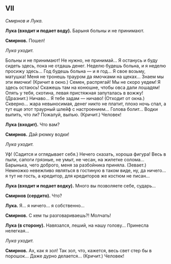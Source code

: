 
## VII

*Смирнов и Лука.*

**Лука (входит и подает воду).** Барыня больны и не принимают.

**Смирнов.** Пошел!

*Лука уходит.*

Больны и не принимают! Не нужно, не принимай... Я останусь и буду сидеть здесь, пока не отдашь денег. Неделю будешь больна, и я неделю просижу здесь... Год будешь больна — и я год... Я свое возьму, матушка! Меня не тронешь трауром да ямочками на щеках... Знаем мы эти ямочки! (Кричит в окно.) Семен, распрягай! Мы не скоро уедем! Я здесь остаюсь! Скажешь там на конюшне, чтобы овса дали лошадям! Опять у тебя, скотина, левая пристяжная запуталась в вожжу! (Дразнит.) Ничаво... Я тебе задам — ничаво! (Отходит от окна.) Скверно... жара невыносимая, денег никто не платит, плохо ночь спал, а тут еще этот траурный шлейф с настроением... Голова болит... Водки выпить, что ли? Пожалуй, выпью. (Кричит.) Человек!

**Лука (входит).** Что вам?

**Смирнов.** Дай рюмку водки!

*Лука уходит.*

Уф! (Садится и оглядывает себя.) Нечего сказать, хороша фигура! Весь в пыли, сапоги грязные, не умыт, не чесан, на жилетке солома... Барынька, чего доброго, меня за разбойника приняла. (Зевает.) Немножко невежливо являться в гостиную в таком виде, ну, да ничего... я тут не гость, а кредитор, для кредиторов же костюм не писан...

**Лука (входит и подает водку).** Много вы позволяете себе, сударь...

**Смирнов (сердито).** Что?

**Лука.** Я... я ничего... я собственно...

**Смирнов.** С кем ты разговариваешь?! Молчать!

**Лука (в сторону).** Навязался, леший, на нашу голову... Принесла нелегкая...

*Лука уходит.*

**Смирнов.** Ах, как я зол! Так зол, что, кажется, весь свет стер бы в порошок... Даже дурно делается... (Кричит.) Человек!

